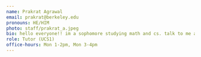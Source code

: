 ```yaml
---
name: Prakrat Agrawal
email: prakrat@berkeley.edu
pronouns: HE/HIM
photo: staff/prakrat_a.jpeg
bio: hello everyone!! im a sophomore studying math and cs. talk to me about startups, decision making, and your favorite proofs. i spend my free time playing table tennis, making +EV bets (poker) or reading blogs. data 8 🔝🔝
role: Tutor (UCS1)
office-hours: Mon 1-2pm, Mon 3-4pm
---
```

